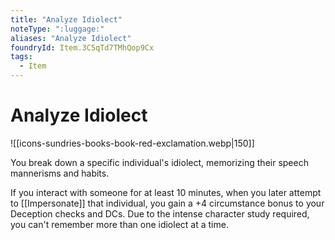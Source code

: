 ```yaml
---
title: "Analyze Idiolect"
noteType: ":luggage:"
aliases: "Analyze Idiolect"
foundryId: Item.3C5qTd7TMhQop9Cx
tags:
  - Item
---
```


# Analyze Idiolect
![[icons-sundries-books-book-red-exclamation.webp|150]]

You break down a specific individual's idiolect, memorizing their speech mannerisms and habits.

If you interact with someone for at least 10 minutes, when you later attempt to [[Impersonate]] that individual, you gain a +4 circumstance bonus to your Deception checks and DCs. Due to the intense character study required, you can't remember more than one idiolect at a time.
